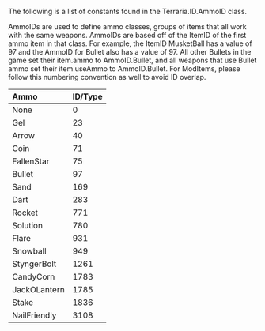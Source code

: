 The following is a list of constants found in the Terraria.ID.AmmoID class.

AmmoIDs are used to define ammo classes, groups of items that all work with the same weapons. AmmoIDs are based off of the ItemID of the first ammo item in that class. For example, the ItemID MusketBall has a value of 97 and the AmmoID for Bullet also has a value of 97. All other Bullets in the game set their item.ammo to AmmoID.Bullet, and all weapons that use Bullet ammo set their item.useAmmo to AmmoID.Bullet. For ModItems, please follow this numbering convention as well to avoid ID overlap.

| Ammo	| ID/Type                                                                                                                                                                                                                                                                                                                                                                                                                                                                                                                                             
| :-- 	| :--                                                                                                                                                                                                                                                                                                                                                                                                                                                                                                                                                     
| None | 0 |   
| Gel | 23 |   
| Arrow | 40 |   
| Coin | 71 |   
| FallenStar | 75 |   
| Bullet | 97 |   
| Sand | 169 |   
| Dart | 283 |   
| Rocket | 771 |   
| Solution | 780 |   
| Flare | 931 |   
| Snowball | 949 |   
| StyngerBolt | 1261 |   
| CandyCorn | 1783 |   
| JackOLantern | 1785 |   
| Stake | 1836 |   
| NailFriendly | 3108 |   